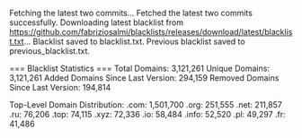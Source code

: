 Fetching the latest two commits...
Fetched the latest two commits successfully.
Downloading latest blacklist from https://github.com/fabriziosalmi/blacklists/releases/download/latest/blacklist.txt...
Blacklist saved to blacklist.txt.
Previous blacklist saved to previous_blacklist.txt.

=== Blacklist Statistics ===
Total Domains: 3,121,261
Unique Domains: 3,121,261
Added Domains Since Last Version: 294,159
Removed Domains Since Last Version: 194,814

Top-Level Domain Distribution:
  .com: 1,501,700
  .org: 251,555
  .net: 211,857
  .ru: 76,206
  .top: 74,115
  .xyz: 72,336
  .io: 58,484
  .info: 52,520
  .pl: 49,297
  .fr: 41,486
